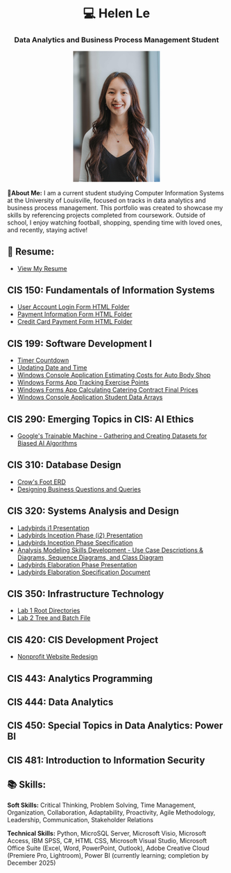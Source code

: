 <h1 align="center"> 💻 Helen Le </h1>
<h3 align="center"> Data Analytics and Business Process Management Student</h3>

<p align="center">
<img src="Helen_Le_Headshot.jpg" alt="Helen Le" width="200"/>
</p>

💭**About Me:** I am a current student studying Computer Information Systems at the University of Louisville, focused on tracks in data analytics and business process management. This portfolio was created to showcase my skills by referencing projects completed from coursework. Outside of school, I enjoy watching football, shopping, spending time with loved ones, and recently, staying active!

## 📄 Resume: 
- [View My Resume](Helen_Le_Resume.pdf)

## CIS 150: Fundamentals of Information Systems
- [User Account Login Form HTML Folder](./User_Account_Login_Form/)
- [Payment Information Form HTML Folder](./payment_information_form/)
- [Credit Card Payment Form HTML Folder](./credit_card_payment_form/)
  
## CIS 199: Software Development I
- [Timer Countdown](./timer_countdown/)
- [Updating Date and Time](./updated_date_and_time)
- [Windows Console Application Estimating Costs for Auto Body Shop](./console_auto_price_quote_calc/)
- [Windows Forms App Tracking Exercise Points](./form_track_points/)
- [Windows Forms App Calculating Catering Contract Final Prices](./form_contract_calc/)
- [Windows Console Application Student Data Arrays](./console_student_data_array/)
  
## CIS 290: Emerging Topics in CIS: AI Ethics
- [Google's Trainable Machine - Gathering and Creating Datasets for Biased AI Algorithms](Le_CIS_290-51_Midterm.pdf)

## CIS 310: Database Design
- [Crow's Foot ERD](CIS_310_E4_Helen_Le.pdf)
- [Designing Business Questions and Queries](CIS_310_Designing_Business_Questions_and_Queries.pdf)
  
## CIS 320: Systems Analysis and Design
- [Ladybirds i1 Presentation](Ladybirds_i1_Presentation.pdf)
- [Ladybirds Inception Phase (i2) Presentation](Ladybirds_Inception_Phase_i2_Presentation.pdf)
- [Ladybirds Inception Phase Specification](Ladybirds_Inception_Phase_Specification.pdf)
- [Analysis Modeling Skills Development - Use Case Descriptions & Diagrams, Sequence Diagrams, and Class Diagram](Helen_Le_Assignment_3.pdf)
- [Ladybirds Elaboration Phase Presentation](LadyBirds_ElaborationPhase.pdf)
- [Ladybirds Elaboration Specification Document](Ladybirds_Elaboration_Specification.pdf)
  
## CIS 350: Infrastructure Technology
- [Lab 1 Root Directories](./Lab1/)
- [Lab 2 Tree and Batch File](./Lab2/)

## CIS 420: CIS Development Project
- [Nonprofit Website Redesign](https://dreamteamp4l.org/)

## CIS 443: Analytics Programming
## CIS 444: Data Analytics
## CIS 450: Special Topics in Data Analytics: Power BI
## CIS 481: Introduction to Information Security


## 📚 Skills:

**Soft Skills:** Critical Thinking, Problem Solving, Time Management, Organization, Collaboration, Adaptability, Proactivity, Agile Methodology, Leadership, Communication, Stakeholder Relations

**Technical Skills:** Python, MicroSQL Server, Microsoft Visio, Microsoft Access, IBM SPSS, C#, HTML CSS, Microsoft Visual Studio, Microsoft Office Suite (Excel, Word, PowerPoint, Outlook), Adobe Creative Cloud (Premiere Pro, Lightroom), Power BI (currently learning; completion by December 2025)
<!--
**helenle3/helenle3** is a ✨ _special_ ✨ repository because its `README.md` (this file) appears on your GitHub profile.

Here are some ideas to get you started:

- 🔭 I’m currently working on ...
- 🌱 I’m currently learning ...
- 👯 I’m looking to collaborate on ...
- 🤔 I’m looking for help with ...
- 💬 Ask me about ...
- 📫 How to reach me: ...
- 😄 Pronouns: ...
- ⚡ Fun fact: ...
-->
